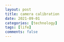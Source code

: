 ```yaml
---
layout: post
title: camera calibration
date: 2021-09-01
categories: [technology]
tags: [life]
comments: false
---
```


